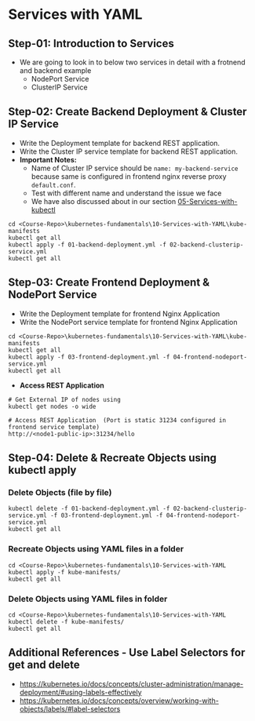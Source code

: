 # Services with YAML

## Step-01: Introduction to Services
- We are going to look in to below two services in detail with a frotnend and backend example
  - NodePort Service
  - ClusterIP Service

## Step-02: Create Backend Deployment & Cluster IP Service
- Write the Deployment template for backend REST application.
- Write the Cluster IP service template for backend REST application.
- **Important Notes:** 
  - Name of Cluster IP service should be `name: my-backend-service` because  same is configured in frontend nginx reverse proxy `default.conf`. 
  - Test with different name and understand the issue we face
  - We have also discussed about in our section [05-Services-with-kubectl](/05-Services-with-kubectl/README.md)
```
cd <Course-Repo>\kubernetes-fundamentals\10-Services-with-YAML\kube-manifests
kubectl get all
kubectl apply -f 01-backend-deployment.yml -f 02-backend-clusterip-service.yml
kubectl get all
```


## Step-03: Create Frontend Deployment & NodePort Service
- Write the Deployment template for frontend Nginx Application
- Write the NodePort service template for frontend Nginx Application
```
cd <Course-Repo>\kubernetes-fundamentals\10-Services-with-YAML\kube-manifests
kubectl get all
kubectl apply -f 03-frontend-deployment.yml -f 04-frontend-nodeport-service.yml
kubectl get all
```
- **Access REST Application**
```
# Get External IP of nodes using
kubectl get nodes -o wide

# Access REST Application  (Port is static 31234 configured in frontend service template)
http://<node1-public-ip>:31234/hello
```

## Step-04: Delete & Recreate Objects using kubectl apply
### Delete Objects (file by file)
```
kubectl delete -f 01-backend-deployment.yml -f 02-backend-clusterip-service.yml -f 03-frontend-deployment.yml -f 04-frontend-nodeport-service.yml
kubectl get all
```
### Recreate Objects using YAML files in a folder
```
cd <Course-Repo>\kubernetes-fundamentals\10-Services-with-YAML
kubectl apply -f kube-manifests/
kubectl get all
```
### Delete Objects using YAML files in folder
```
cd <Course-Repo>\kubernetes-fundamentals\10-Services-with-YAML
kubectl delete -f kube-manifests/
kubectl get all
```


## Additional References - Use Label Selectors for get and delete
- https://kubernetes.io/docs/concepts/cluster-administration/manage-deployment/#using-labels-effectively
- https://kubernetes.io/docs/concepts/overview/working-with-objects/labels/#label-selectors